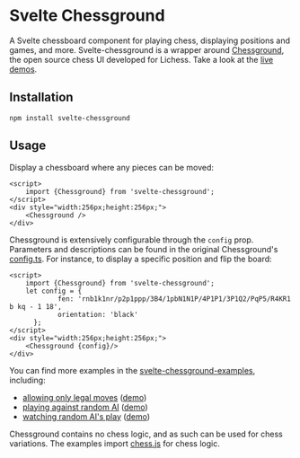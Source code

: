 # Svelte Chessground

A Svelte chessboard component for playing chess, displaying positions and games, and more.
Svelte-chessground is a wrapper around [Chessground](https://github.com/lichess-org/chessground), the open source chess UI developed for Lichess.
Take a look at the [live demos](https://gtim.github.io/svelte-chessground-examples/watch-ai).

## Installation

    npm install svelte-chessground

## Usage

Display a chessboard where any pieces can be moved:

    <script>
        import {Chessground} from 'svelte-chessground';
    </script>    
    <div style="width:256px;height:256px;">
        <Chessground />
    </div>
    
Chessground is extensively configurable through the `config` prop. Parameters and descriptions can be found in the original Chessground's [config.ts](https://github.com/lichess-org/chessground/blob/master/src/config.ts). For instance, to display a specific position and flip the board:

    <script>
        import {Chessground} from 'svelte-chessground';
        let config = {
		        fen: 'rnb1k1nr/p2p1ppp/3B4/1pbN1N1P/4P1P1/3P1Q2/PqP5/R4KR1 b kq - 1 18',
		        orientation: 'black'
	      };
    </script>    
    <div style="width:256px;height:256px;">
        <Chessground {config}/>
    </div>
    
You can find more examples in the [svelte-chessground-examples](https://github.com/gtim/svelte-chessground-examples/), including:
* [allowing only legal moves](https://github.com/gtim/svelte-chessground-examples/blob/main/src/routes/legal/%2Bpage.svelte) ([demo](https://gtim.github.io/svelte-chessground-examples/legal))
* [playing against random AI](https://github.com/gtim/svelte-chessground-examples/blob/main/src/routes/vs-ai/%2Bpage.svelte) ([demo](https://gtim.github.io/svelte-chessground-examples/vs-ai))
* [watching random AI's play](https://github.com/gtim/svelte-chessground-examples/blob/main/src/routes/watch-ai/%2Bpage.svelte) ([demo](https://gtim.github.io/svelte-chessground-examples/watch-ai))

Chessground contains no chess logic, and as such can be used for chess variations. The examples import [chess.js](https://github.com/jhlywa/chess.js) for chess logic. 
